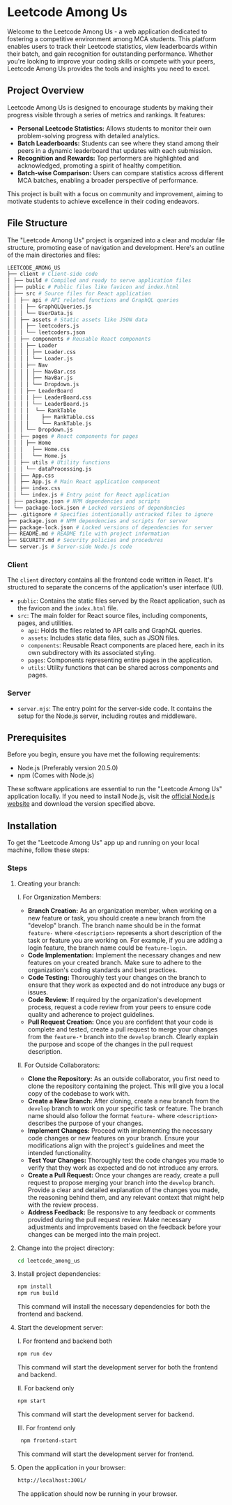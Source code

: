 # Leetcode Among Us

Welcome to the Leetcode Among Us - a web application dedicated to fostering a competitive environment among MCA students. This platform enables users to track their Leetcode statistics, view leaderboards within their batch, and gain recognition for outstanding performance. Whether you're looking to improve your coding skills or compete with your peers, Leetcode Among Us provides the tools and insights you need to excel.

## Project Overview

Leetcode Among Us is designed to encourage students by making their progress visible through a series of metrics and rankings. It features:

- **Personal Leetcode Statistics:** Allows students to monitor their own problem-solving progress with detailed analytics.
- **Batch Leaderboards:** Students can see where they stand among their peers in a dynamic leaderboard that updates with each submission.
- **Recognition and Rewards:** Top performers are highlighted and acknowledged, promoting a spirit of healthy competition.
- **Batch-wise Comparison:** Users can compare statistics across different MCA batches, enabling a broader perspective of performance.

This project is built with a focus on community and improvement, aiming to motivate students to achieve excellence in their coding endeavors.

## File Structure

The "Leetcode Among Us" project is organized into a clear and modular file structure, promoting ease of navigation and development. Here's an outline of the main directories and files:

```bash
LEETCODE_AMONG_US
├── client # Client-side code
│ ├── build # Compiled and ready to serve application files
│ ├── public # Public files like favicon and index.html
│ ├── src # Source files for React application
│ │ ├── api # API related functions and GraphQL queries
│ │ │ ├── GraphQLQueries.js
│ │ │ └── UserData.js
│ │ ├── assets # Static assets like JSON data
│ │ │ ├── leetcoders.js
│ │ │ └── leetcoders.json
│ │ ├── components # Reusable React components
│ │ │ ├── Loader
│ │ │ │ ├── Loader.css
│ │ │ │ └── Loader.js
│ │ │ ├── Nav
│ │ │ │ ├── NavBar.css
│ │ │ │ ├── NavBar.js
│ │ │ │ └── Dropdown.js
│ │ │ ├── LeaderBoard
│ │ │ │ ├── LeaderBoard.css
│ │ │ │ └── LeaderBoard.js
│ │ │ │  └── RankTable
│ │ │ │    ├── RankTable.css
│ │ │ │    └── RankTable.js
│ │ │ └── Dropdown.js
│ │ ├── pages # React components for pages
│ │ │ ├── Home
│ │ │   ├── Home.css
│ │ │   └── Home.js
│ │ ├── utils # Utility functions
│ │ │ └── dataProcessing.js
│ │ ├── App.css
│ │ ├── App.js # Main React application component
│ │ ├── index.css
│ │ └── index.js # Entry point for React application
│ ├── package.json # NPM dependencies and scripts
│ └── package-lock.json # Locked versions of dependencies
├── .gitignore # Specifies intentionally untracked files to ignore
├── package.json # NPM dependencies and scripts for server
├── package-lock.json # Locked versions of dependencies for server
├── README.md # README file with project information
├── SECURITY.md # Security policies and procedures
└── server.js # Server-side Node.js code
```

### Client

The `client` directory contains all the frontend code written in React. It's structured to separate the concerns of the application's user interface (UI).

- `public`: Contains the static files served by the React application, such as the favicon and the `index.html` file.
- `src`: The main folder for React source files, including components, pages, and utilities.
  - `api`: Holds the files related to API calls and GraphQL queries.
  - `assets`: Includes static data files, such as JSON files.
  - `components`: Reusable React components are placed here, each in its own subdirectory with its associated styling.
  - `pages`: Components representing entire pages in the application.
  - `utils`: Utility functions that can be shared across components and pages.

### Server

- `server.mjs`: The entry point for the server-side code. It contains the setup for the Node.js server, including routes and middleware.

## Prerequisites

Before you begin, ensure you have met the following requirements:

- Node.js (Preferably version 20.5.0)
- npm (Comes with Node.js)

These software applications are essential to run the "Leetcode Among Us" application locally. If you need to install Node.js, visit the [official Node.js website](https://nodejs.org/) and download the version specified above.

## Installation

To get the "Leetcode Among Us" app up and running on your local machine, follow these steps:

### Steps

1. Creating your branch:

   I. For Organization Members:

   - **Branch Creation:**
     As an organization member, when working on a new feature or task, you should create a new branch from the "develop" branch. The branch name should be in the format `feature-` where `<description>` represents a short description of the task or feature you are working on. For example, if you are adding a login feature, the branch name could be `feature-login`.
   - **Code Implementation:**
     Implement the necessary changes and new features on your created branch. Make sure to adhere to the organization's coding standards and best practices.
   - **Code Testing:**
     Thoroughly test your changes on the branch to ensure that they work as expected and do not introduce any bugs or issues.
   - **Code Review:**
     If required by the organization's development process, request a code review from your peers to ensure code quality and adherence to project guidelines.
   - **Pull Request Creation:**
     Once you are confident that your code is complete and tested, create a pull request to merge your changes from the `feature-*` branch into the `develop` branch. Clearly explain the purpose and scope of the changes in the pull request description.

   II. For Outside Collaborators:

   - **Clone the Repository:**
     As an outside collaborator, you first need to clone the repository containing the project. This will give you a local copy of the codebase to work with.
   - **Create a New Branch:**
     After cloning, create a new branch from the `develop` branch to work on your specific task or feature. The branch name should also follow the format `feature-` where `<description>` describes the purpose of your changes.
   - **Implement Changes:**
     Proceed with implementing the necessary code changes or new features on your branch. Ensure your modifications align with the project's guidelines and meet the intended functionality.
   - **Test Your Changes:**
     Thoroughly test the code changes you made to verify that they work as expected and do not introduce any errors.
   - **Create a Pull Request:**
     Once your changes are ready, create a pull request to propose merging your branch into the `develop` branch. Provide a clear and detailed explanation of the changes you made, the reasoning behind them, and any relevant context that might help with the review process.
   - **Address Feedback:**
     Be responsive to any feedback or comments provided during the pull request review. Make necessary adjustments and improvements based on the feedback before your changes can be merged into the main project.

2. Change into the project directory:

   ```bash
   cd leetcode_among_us
   ```

3. Install project dependencies:

   ```bash
   npm install
   npm run build
   ```

   This command will install the necessary dependencies for both the frontend and backend.

4. Start the development server:

   I. For frontend and backend both

   ```bash
   npm run dev
   ```

   This command will start the development server for both the frontend and backend.

   II. For backend only

   ```bash
   npm start
   ```

   This command will start the development server for backend.

   III. For frontend only

   ```bash
    npm frontend-start
   ```

   This command will start the development server for frontend.

5. Open the application in your browser:

   ```bash
   http://localhost:3001/
   ```

   The application should now be running in your browser.
